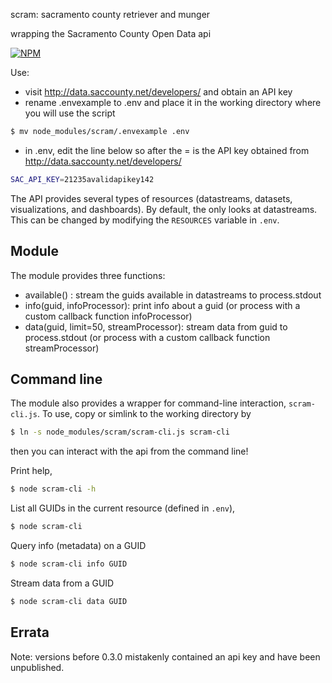 scram: sacramento county retriever and munger

wrapping the Sacramento County Open Data api

[![NPM](https://nodei.co/npm/scram.png)](https://nodei.co/npm/scram/)

Use:

- visit http://data.saccounty.net/developers/ and obtain an API key
- rename .envexample to .env and place it in the working directory where you
  will use the script
```sh    
$ mv node_modules/scram/.envexample .env
```

- in .env, edit the line below so after the = is the API key
  obtained from http://data.saccounty.net/developers/

```sh
SAC_API_KEY=21235avalidapikey142
```
The API provides several types of resources (datastreams, datasets, visualizations, and dashboards). By default, the only looks at datastreams. This can be changed by modifying the `RESOURCES` variable in `.env`.

## Module 

The module provides three functions:

 - available() :
     stream the guids available in datastreams to process.stdout
 - info(guid, infoProcessor):
     print info about a guid (or process with a custom callback function
     infoProcessor)
 - data(guid, limit=50, streamProcessor):
     stream data from guid to process.stdout (or process with a custom
     callback function streamProcessor)

## Command line

The module also provides a wrapper for command-line interaction, `scram-cli.js`.
To use, copy or simlink to the working directory by
```sh
$ ln -s node_modules/scram/scram-cli.js scram-cli
```
then you can interact with the api from the command line!

Print help,
```sh
$ node scram-cli -h
```
List all GUIDs in the current resource (defined in `.env`),
```sh
$ node scram-cli
```

Query info (metadata) on a GUID
```sh
$ node scram-cli info GUID
```

Stream data from a GUID
```sh
$ node scram-cli data GUID
```

## Errata
Note: versions before 0.3.0 mistakenly contained an api key and have been
unpublished.
